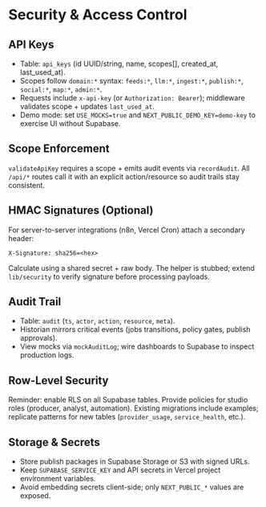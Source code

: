 # Security & Access Control

## API Keys

- Table: `api_keys` (id UUID/string, name, scopes[], created_at, last_used_at).
- Scopes follow `domain:*` syntax: `feeds:*`, `llm:*`, `ingest:*`, `publish:*`, `social:*`, `map:*`, `admin:*`.
- Requests include `x-api-key` (or `Authorization: Bearer`); middleware validates scope + updates `last_used_at`.
- Demo mode: set `USE_MOCKS=true` and `NEXT_PUBLIC_DEMO_KEY=demo-key` to exercise UI without Supabase.

## Scope Enforcement

`validateApiKey` requires a scope + emits audit events via `recordAudit`. All `/api/*` routes call it with an explicit action/resource so audit trails stay consistent.

## HMAC Signatures (Optional)

For server-to-server integrations (n8n, Vercel Cron) attach a secondary header:

```
X-Signature: sha256=<hex>
```

Calculate using a shared secret + raw body. The helper is stubbed; extend `lib/security` to verify signature before processing payloads.

## Audit Trail

- Table: `audit` (`ts`, `actor`, `action`, `resource`, `meta`).
- Historian mirrors critical events (jobs transitions, policy gates, publish approvals).
- View mocks via `mockAuditLog`; wire dashboards to Supabase to inspect production logs.

## Row-Level Security

Reminder: enable RLS on all Supabase tables. Provide policies for studio roles (producer, analyst, automation). Existing migrations include examples; replicate patterns for new tables (`provider_usage`, `service_health`, etc.).

## Storage & Secrets

- Store publish packages in Supabase Storage or S3 with signed URLs.
- Keep `SUPABASE_SERVICE_KEY` and API secrets in Vercel project environment variables.
- Avoid embedding secrets client-side; only `NEXT_PUBLIC_*` values are exposed.
